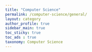 ```yaml
---
title: "Computer Science"
permalink: /computer-science/general/
layout: category
author_profile: true
sidebar_main: true
toc_sticky: true
toc_ads : true
taxonomy: Computer Science
---
```


